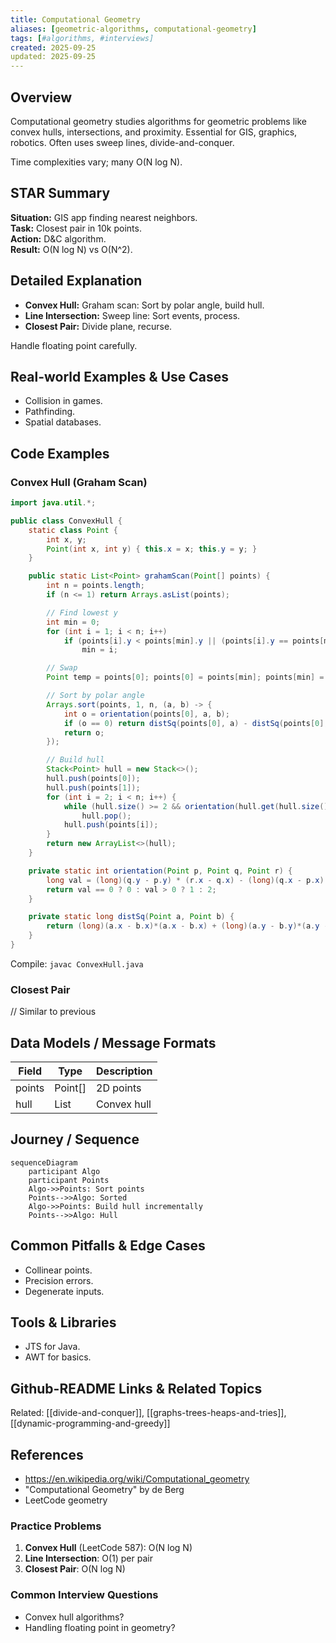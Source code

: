```yaml
---
title: Computational Geometry
aliases: [geometric-algorithms, computational-geometry]
tags: [#algorithms, #interviews]
created: 2025-09-25
updated: 2025-09-25
---
```


## Overview
Computational geometry studies algorithms for geometric problems like convex hulls, intersections, and proximity. Essential for GIS, graphics, robotics. Often uses sweep lines, divide-and-conquer.

Time complexities vary; many O(N log N).

## STAR Summary
**Situation:** GIS app finding nearest neighbors.  
**Task:** Closest pair in 10k points.  
**Action:** D&C algorithm.  
**Result:** O(N log N) vs O(N^2).

## Detailed Explanation
- **Convex Hull:** Graham scan: Sort by polar angle, build hull.
- **Line Intersection:** Sweep line: Sort events, process.
- **Closest Pair:** Divide plane, recurse.

Handle floating point carefully.

## Real-world Examples & Use Cases
- Collision in games.
- Pathfinding.
- Spatial databases.

## Code Examples
### Convex Hull (Graham Scan)
```java
import java.util.*;

public class ConvexHull {
    static class Point {
        int x, y;
        Point(int x, int y) { this.x = x; this.y = y; }
    }

    public static List<Point> grahamScan(Point[] points) {
        int n = points.length;
        if (n <= 1) return Arrays.asList(points);

        // Find lowest y
        int min = 0;
        for (int i = 1; i < n; i++)
            if (points[i].y < points[min].y || (points[i].y == points[min].y && points[i].x < points[min].x))
                min = i;

        // Swap
        Point temp = points[0]; points[0] = points[min]; points[min] = temp;

        // Sort by polar angle
        Arrays.sort(points, 1, n, (a, b) -> {
            int o = orientation(points[0], a, b);
            if (o == 0) return distSq(points[0], a) - distSq(points[0], b);
            return o;
        });

        // Build hull
        Stack<Point> hull = new Stack<>();
        hull.push(points[0]);
        hull.push(points[1]);
        for (int i = 2; i < n; i++) {
            while (hull.size() >= 2 && orientation(hull.get(hull.size()-2), hull.peek(), points[i]) <= 0)
                hull.pop();
            hull.push(points[i]);
        }
        return new ArrayList<>(hull);
    }

    private static int orientation(Point p, Point q, Point r) {
        long val = (long)(q.y - p.y) * (r.x - q.x) - (long)(q.x - p.x) * (r.y - q.y);
        return val == 0 ? 0 : val > 0 ? 1 : 2;
    }

    private static long distSq(Point a, Point b) {
        return (long)(a.x - b.x)*(a.x - b.x) + (long)(a.y - b.y)*(a.y - b.y);
    }
}
```

Compile: `javac ConvexHull.java`

### Closest Pair
// Similar to previous

## Data Models / Message Formats
| Field | Type | Description |
|-------|------|-------------|
| points | Point[] | 2D points |
| hull | List<Point> | Convex hull |

## Journey / Sequence
```mermaid
sequenceDiagram
    participant Algo
    participant Points
    Algo->>Points: Sort points
    Points-->>Algo: Sorted
    Algo->>Points: Build hull incrementally
    Points-->>Algo: Hull
```

## Common Pitfalls & Edge Cases
- Collinear points.
- Precision errors.
- Degenerate inputs.

## Tools & Libraries
- JTS for Java.
- AWT for basics.

## Github-README Links & Related Topics
Related: [[divide-and-conquer]], [[graphs-trees-heaps-and-tries]], [[dynamic-programming-and-greedy]]

## References
- https://en.wikipedia.org/wiki/Computational_geometry
- "Computational Geometry" by de Berg
- LeetCode geometry

### Practice Problems
1. **Convex Hull** (LeetCode 587): O(N log N)
2. **Line Intersection**: O(1) per pair
3. **Closest Pair**: O(N log N)

### Common Interview Questions
- Convex hull algorithms?
- Handling floating point in geometry?